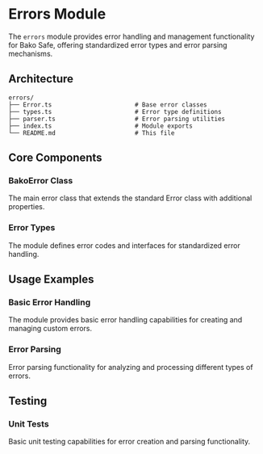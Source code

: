 # Errors Module

The `errors` module provides error handling and management functionality for Bako Safe, offering standardized error types and error parsing mechanisms.

## Architecture

```
errors/
├── Error.ts                       # Base error classes
├── types.ts                       # Error type definitions
├── parser.ts                      # Error parsing utilities
├── index.ts                       # Module exports
└── README.md                      # This file
```

## Core Components

### BakoError Class

The main error class that extends the standard Error class with additional properties.

### Error Types

The module defines error codes and interfaces for standardized error handling.

## Usage Examples

### Basic Error Handling

The module provides basic error handling capabilities for creating and managing custom errors.

### Error Parsing

Error parsing functionality for analyzing and processing different types of errors.

## Testing

### Unit Tests

Basic unit testing capabilities for error creation and parsing functionality.
